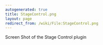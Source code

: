 ```yaml
---
autogenerated: true
title: StageControl.png
layout: page
redirect_from: /wiki/File:StageControl.png
---
```


Screen Shot of the Stage Control plugin
